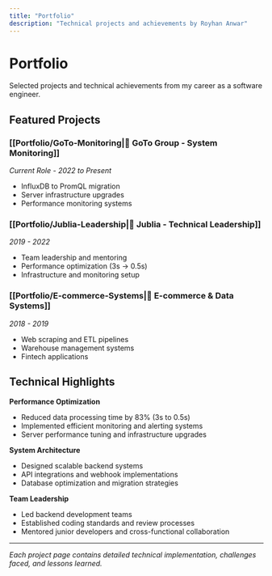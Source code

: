 ```yaml
---
title: "Portfolio"
description: "Technical projects and achievements by Royhan Anwar"
---
```


# Portfolio

Selected projects and technical achievements from my career as a software engineer.

## Featured Projects

### [[Portfolio/GoTo-Monitoring|🏢 GoTo Group - System Monitoring]]
*Current Role - 2022 to Present*
- InfluxDB to PromQL migration
- Server infrastructure upgrades
- Performance monitoring systems

### [[Portfolio/Jublia-Leadership|👥 Jublia - Technical Leadership]]
*2019 - 2022*
- Team leadership and mentoring
- Performance optimization (3s → 0.5s)
- Infrastructure and monitoring setup

### [[Portfolio/E-commerce-Systems|🛒 E-commerce & Data Systems]]
*2018 - 2019*
- Web scraping and ETL pipelines
- Warehouse management systems
- Fintech applications

## Technical Highlights

**Performance Optimization**
- Reduced data processing time by 83% (3s to 0.5s)
- Implemented efficient monitoring and alerting systems
- Server performance tuning and infrastructure upgrades

**System Architecture**
- Designed scalable backend systems
- API integrations and webhook implementations
- Database optimization and migration strategies

**Team Leadership**
- Led backend development teams
- Established coding standards and review processes
- Mentored junior developers and cross-functional collaboration

---

<!-- ## Download Full Details
📄 **[[CV|Complete CV]]** - Comprehensive career overview and technical details -->

*Each project page contains detailed technical implementation, challenges faced, and lessons learned.*